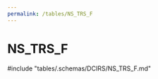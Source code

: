 ```yaml
---
permalink: /tables/NS_TRS_F
---
```

# NS\_TRS\_F
<!-- SPDX-License-Identifier: MPL-2.0 -->

<!-- ATTENTION : Ne pas supprimer ou modifier la ligne ci-dessous -->
#include "tables/.schemas/DCIRS/NS_TRS_F.md"
<!-- ATTENTION : Ne pas supprimer ou modifier la ligne ci-dessus -->

